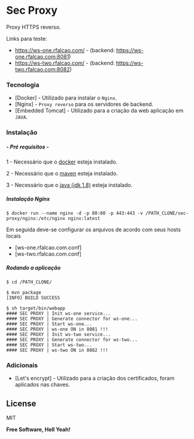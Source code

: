 # Sec Proxy

Proxy HTTPS reverso.

Links para teste:
  - https://ws-one.rfalcao.com/ - (backend: https://ws-one.rfalcao.com:8081)
  - https://ws-two.rfalcao.com/ - (backend: https://ws-two.rfalcao.com:8082)

### Tecnologia

* [Docker] - Utilizado para instalar o `Nginx`.
* [Nginx] - `Proxy reverso` para os servidores de backend.
* [Embedded Tomcat] - Utilizado para a criação da web aplicação em `JAVA`. 

### Instalação
##### - Pré requisitos - 

1 - Necessário que o [docker](https://docs.docker.com/install/) esteja instalado.

2 - Necessário que o [maven](https://maven.apache.org/install.html) esteja instalado.

3 - Necessário que o [java (jdk 1.8)](http://www.oracle.com/technetwork/pt/java/javase/downloads/jdk8-downloads-2133151.html) esteja instalado.

##### Instalação Nginx
``` 
$ docker run --name nginx -d -p 80:80 -p 443:443 -v /PATH_CLONE/sec-proxy/nginx:/etc/nginx nginx:latest
```
Em seguida deve-se configurar os arquivos de acordo com seus hosts locais
- [ws-one.rfalcao.com.conf]
- [ws-two.rfalcao.com.conf]

##### Rodando a aplicação
```
$ cd /PATH_CLONE/

$ mvn package
[INFO] BUILD SUCCESS

$ sh target/bin/webapp
#### SEC PROXY | Init ws-one service...
#### SEC PROXY | Generate connector for ws-one...
#### SEC PROXY | Start ws-one...
#### SEC PROXY | ws-one ON in 8081 !!!
#### SEC PROXY | Init ws-two service...
#### SEC PROXY | Generate connector for ws-two...
#### SEC PROXY | Start ws-two...
#### SEC PROXY | ws-two ON in 8082 !!!
```

### Adicionais
* [Let's encrypt] - Utilizado para a criação dos certificados, foram aplicados nas chaves.


License
----

MIT


**Free Software, Hell Yeah!**

